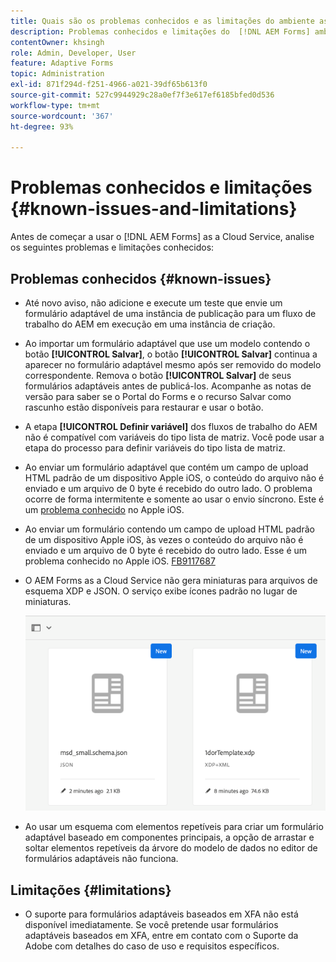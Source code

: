 ```yaml
---
title: Quais são os problemas conhecidos e as limitações do ambiente as a Cloud Service do AEM Forms?
description: Problemas conhecidos e limitações do  [!DNL AEM Forms] ambiente as a Cloud Service.
contentOwner: khsingh
role: Admin, Developer, User
feature: Adaptive Forms
topic: Administration
exl-id: 871f294d-f251-4966-a021-39df65b613f0
source-git-commit: 527c9944929c28a0ef7f3e617ef6185bfed0d536
workflow-type: tm+mt
source-wordcount: '367'
ht-degree: 93%

---
```


# Problemas conhecidos e limitações {#known-issues-and-limitations}

Antes de começar a usar o [!DNL AEM Forms] as a Cloud Service, analise os seguintes problemas e limitações conhecidos:

## Problemas conhecidos {#known-issues}

* Até novo aviso, não adicione e execute um teste que envie um formulário adaptável de uma instância de publicação para um fluxo de trabalho do AEM em execução em uma instância de criação.

* Ao importar um formulário adaptável que use um modelo contendo o botão **[!UICONTROL Salvar]**, o botão **[!UICONTROL Salvar]** continua a aparecer no formulário adaptável mesmo após ser removido do modelo correspondente. Remova o botão **[!UICONTROL Salvar]** de seus formulários adaptáveis antes de publicá-los. Acompanhe as notas de versão para saber se o Portal do Forms e o recurso Salvar como rascunho estão disponíveis para restaurar e usar o botão.

* A etapa **[!UICONTROL Definir variável]** dos fluxos de trabalho do AEM não é compatível com variáveis do tipo lista de matriz. Você pode usar a etapa do processo para definir variáveis do tipo lista de matriz.

* Ao enviar um formulário adaptável que contém um campo de upload HTML padrão de um dispositivo Apple iOS, o conteúdo do arquivo não é enviado e um arquivo de 0 byte é recebido do outro lado. O problema ocorre de forma intermitente e somente ao usar o envio síncrono. Este é um [problema conhecido](https://feedbackassistant.apple.com/feedback/9117687) no Apple iOS.

* Ao enviar um formulário contendo um campo de upload HTML padrão de um dispositivo Apple iOS, às vezes o conteúdo do arquivo não é enviado e um arquivo de 0 byte é recebido do outro lado. Esse é um problema conhecido no Apple iOS. [FB9117687](https://feedbackassistant.apple.com/feedback/9117687)

* O AEM Forms as a Cloud Service não gera miniaturas para arquivos de esquema XDP e JSON. O serviço exibe ícones padrão no lugar de miniaturas.

  ![Problema conhecido na miniatura do Forms](/help/forms/assets/forms-tumbnail-known-issue.png)

* Ao usar um esquema com elementos repetíveis para criar um formulário adaptável baseado em componentes principais, a opção de arrastar e soltar elementos repetíveis da árvore do modelo de dados no editor de formulários adaptáveis não funciona.

## Limitações {#limitations}

* O suporte para formulários adaptáveis baseados em XFA não está disponível imediatamente. Se você pretende usar formulários adaptáveis baseados em XFA, entre em contato com o Suporte da Adobe com detalhes do caso de uso e requisitos específicos.


